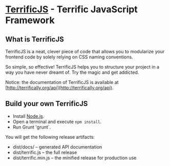 [TerrificJS](http://terrifically.org) - Terrific JavaScript Framework
=====================================================================

What is TerrificJS
------------------

TerrificJS is a neat, clever piece of code that allows you to modularize your frontend code by solely relying on CSS naming conventions.

So simple, so effective! TerrificJS helps you to structure your project in a way you have never dreamt of. Try the magic and get addicted.

Notice: the documentation of TerrificJS is available at [http://terrifically.org/api](http://terrifically.org/api).


Build your own TerrificJS
-------------------------
* Install [Node.js](http://nodejs.org/).
* Open a terminal and execute `npm install`.
* Run Grunt 'grunt`.


You will get the following release artifacts:

* dist/docs/ – generated API documentation
* dist/terrific.js – the full release
* dist/terrific.min.js – the minified release for production use